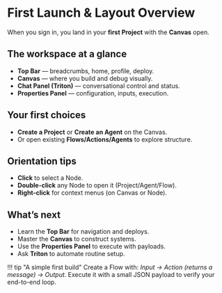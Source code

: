 # First Launch & Layout Overview

When you sign in, you land in your **first Project** with the **Canvas** open.

## The workspace at a glance
- **Top Bar** — breadcrumbs, home, profile, deploy.
- **Canvas** — where you build and debug visually.
- **Chat Panel (Triton)** — conversational control and status.
- **Properties Panel** — configuration, inputs, execution.

## Your first choices
- **Create a Project** or **Create an Agent** on the Canvas.
- Or open existing **Flows/Actions/Agents** to explore structure.

## Orientation tips
- **Click** to select a Node.
- **Double-click** any Node to open it (Project/Agent/Flow).
- **Right-click** for context menus (on Canvas or Node).

## What’s next
- Learn the **Top Bar** for navigation and deploys.
- Master the **Canvas** to construct systems.
- Use the **Properties Panel** to execute with payloads.
- Ask **Triton** to automate routine setup.

!!! tip "A simple first build"
    Create a Flow with: *Input → Action (returns a message) → Output*. Execute it with a small JSON payload to verify your end-to-end loop.
